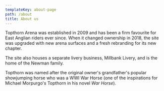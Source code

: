 ```yaml
---
templateKey: about-page
path: /about
title: About us
---
```

Topthorn Arena was established in 2009 and has been a firm favourite for East Anglian riders ever since.  When it changed ownership in 2018, the site was upgraded with new arena surfaces and a fresh rebranding for its new chapter. 

The site also houses a separate livery business, Millbank Livery, and is the home of the Newman family.

Topthorn was named after the original owner's grandfather's popular showjumping horse who was a WWI War Horse (one of the inspirations for Michael Morpurgo's Topthorn in his novel *War Horse*).